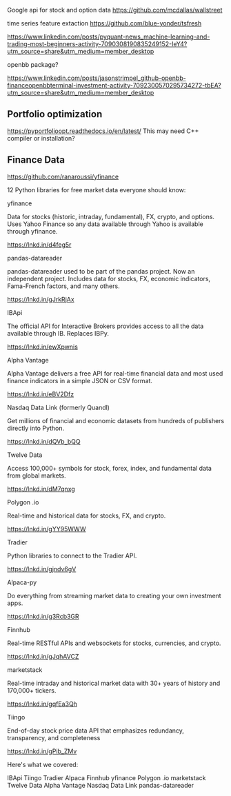 
Google api for stock and option data
https://github.com/mcdallas/wallstreet

time series feature extaction 
https://github.com/blue-yonder/tsfresh

https://www.linkedin.com/posts/pyquant-news_machine-learning-and-trading-most-beginners-activity-7090308190835249152-IeY4?utm_source=share&utm_medium=member_desktop

openbb package?


https://www.linkedin.com/posts/jasonstrimpel_github-openbb-financeopenbbterminal-investment-activity-7092300570295734272-tbEA?utm_source=share&utm_medium=member_desktop

## Portfolio optimization

https://pyportfolioopt.readthedocs.io/en/latest/
This may need C++ compiler or installation?


## Finance Data

https://github.com/ranaroussi/yfinance

12 Python libraries for free market data everyone should know:

yfinance

Data for stocks (historic, intraday, fundamental), FX, crypto, and options. Uses Yahoo Finance so any data available through Yahoo is available through yfinance.

https://lnkd.in/d4feg5r

pandas-datareader

pandas-datareader used to be part of the pandas project. Now an independent project. Includes data for stocks, FX, economic indicators, Fama-French factors, and many others.

https://lnkd.in/gJrkRjAx

IBApi

The official API for Interactive Brokers provides access to all the data available through IB. Replaces IBPy.

https://lnkd.in/ewXpwnis

Alpha Vantage

Alpha Vantage delivers a free API for real-time financial data and most used finance indicators in a simple JSON or CSV format.

https://lnkd.in/eBV2Dfz

Nasdaq Data Link (formerly Quandl)

Get millions of financial and economic datasets from hundreds of publishers directly into Python.

https://lnkd.in/dQVb_bQQ

Twelve Data

Access 100,000+ symbols for stock, forex, index, and fundamental data from global markets.

https://lnkd.in/dM7qnxg

Polygon .io

Real-time and historical data for stocks, FX, and crypto.

https://lnkd.in/gYY95WWW

Tradier

Python libraries to connect to the Tradier API.

https://lnkd.in/gjndv6gV

Alpaca-py

Do everything from streaming market data to creating your own investment apps.

https://lnkd.in/g3Rcb3GR

Finnhub

Real-time RESTful APIs and websockets for stocks, currencies, and crypto.

https://lnkd.in/gJqhAVCZ

marketstack

Real-time intraday and historical market data with 30+ years of history and 170,000+ tickers.

https://lnkd.in/gqfEa3Qh

Tiingo

End-of-day stock price data API that emphasizes redundancy, transparency, and completeness

https://lnkd.in/gPib_ZMv

Here's what we covered:

IBApi
Tiingo
Tradier
Alpaca
Finnhub
yfinance
Polygon .io
marketstack
Twelve Data
Alpha Vantage
Nasdaq Data Link
pandas-datareader


